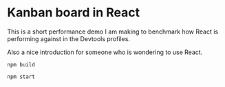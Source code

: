 # Kanban board in React

This is a short performance demo I am making to benchmark how React is performing against in the Devtools profiles.

Also a nice introduction for someone who is wondering to use React. 

``
npm build 
``

``
npm start 
``
